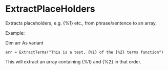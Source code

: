# ExtractPlaceHolders
Extracts placeholders, e.g. {%1} etc., from phrase/sentence to an array.

Example:

Dim arr As variant

    arr = ExtractTerms("This is a test, {%1} of the {%2} terms function")
    
This will extract an array containing {%1} and {%2} in that order.    
